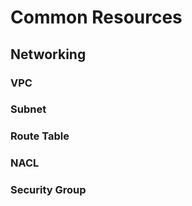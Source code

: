 # Common Resources

## Networking

### VPC

### Subnet

### Route Table

### NACL

### Security Group

